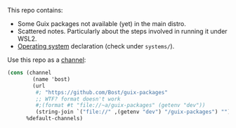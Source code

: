 This repo contains:

* Some Guix packages not available (yet) in the main distro.
* Scattered notes. Particularly about the steps involved in running it under WSL2.
* [Operating system](https://guix.gnu.org/manual/en/html_node/Using-the-Configuration-System.html) declaration (check under `systems/`).

Use this repo as a [channel](https://guix.gnu.org/manual/en/html_node/Channels.html):

``` scheme
(cons (channel
        (name 'bost)
        (url
         #; "https://github.com/Bost/guix-packages"
         ;; WTF? format doesn't work
         #;(format #t "file://~a/guix-packages" (getenv "dev"))
         (string-join `("file://" ,(getenv "dev") "/guix-packages") "")))
      %default-channels)
```
